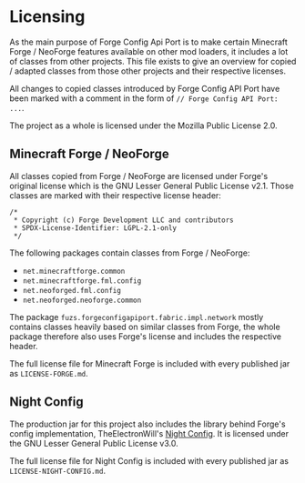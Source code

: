 # Licensing
As the main purpose of Forge Config Api Port is to make certain Minecraft Forge / NeoForge features available on other mod loaders, it includes a lot of classes from other projects. This file exists to give an overview for copied / adapted classes from those other projects and their respective licenses.

All changes to copied classes introduced by Forge Config API Port have been marked with a comment in the form of `// Forge Config API Port: ...`.

The project as a whole is licensed under the Mozilla Public License 2.0.

## Minecraft Forge / NeoForge
All classes copied from Forge / NeoForge are licensed under Forge's original license which is the GNU Lesser General Public License v2.1.
Those classes are marked with their respective license header:

```
/*
 * Copyright (c) Forge Development LLC and contributors
 * SPDX-License-Identifier: LGPL-2.1-only
 */
```

The following packages contain classes from Forge / NeoForge:
- `net.minecraftforge.common`
- `net.minecraftforge.fml.config`
- `net.neoforged.fml.config`
- `net.neoforged.neoforge.common`

The package `fuzs.forgeconfigapiport.fabric.impl.network` mostly contains classes heavily based on similar classes from Forge, the whole package therefore also uses Forge's license and includes the respective header.

The full license file for Minecraft Forge is included with every published jar as `LICENSE-FORGE.md`.

## Night Config
The production jar for this project also includes the library behind Forge's config implementation, TheElectronWill's [Night Config]. It is licensed under the GNU Lesser General Public License v3.0.

The full license file for Night Config is included with every published jar as `LICENSE-NIGHT-CONFIG.md`.

[Night Config]: https://github.com/TheElectronWill/night-config
